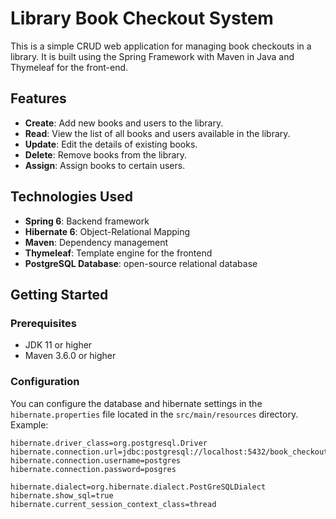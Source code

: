 # Library Book Checkout System

This is a simple CRUD web application for managing book checkouts in a library. It is built using the Spring Framework with Maven in Java and Thymeleaf for the front-end.

## Features

- **Create**: Add new books and users to the library.
- **Read**: View the list of all books and users available in the library.
- **Update**: Edit the details of existing books.
- **Delete**: Remove books from the library.
- **Assign**: Assign books to certain users.

## Technologies Used

- **Spring 6**: Backend framework
- **Hibernate 6**: Object-Relational Mapping
- **Maven**: Dependency management
- **Thymeleaf**: Template engine for the frontend
- **PostgreSQL Database**: open-source relational database
  


## Getting Started

### Prerequisites

- JDK 11 or higher
- Maven 3.6.0 or higher

### Configuration

You can configure the database and hibernate settings in the `hibernate.properties` file located in the `src/main/resources` directory. Example:

```properties
hibernate.driver_class=org.postgresql.Driver
hibernate.connection.url=jdbc:postgresql://localhost:5432/book_checkout
hibernate.connection.username=postgres
hibernate.connection.password=posgres

hibernate.dialect=org.hibernate.dialect.PostGreSQLDialect
hibernate.show_sql=true
hibernate.current_session_context_class=thread

```
